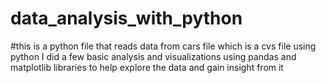 # data_analysis_with_python
#this is a python file that reads data from cars file which is a cvs file
using python I did a few basic analysis and visualizations using pandas and matplotlib libraries to help explore the data and gain insight from it
